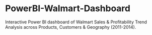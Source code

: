 # PowerBI-Walmart-Dashboard
Interactive Power BI dashboard of Walmart Sales &amp; Profitability Trend Analysis across Products, Customers &amp; Geography (2011-2014).
